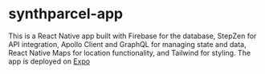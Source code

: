 # synthparcel-app
This is a React Native app built with Firebase for the database, StepZen for API integration, Apollo Client and GraphQL for managing state and data, React Native Maps for location functionality, and Tailwind for styling. The app is deployed on [Expo](https://expo.dev/@syntheticquimera/synthparcel-app?serviceType=)
